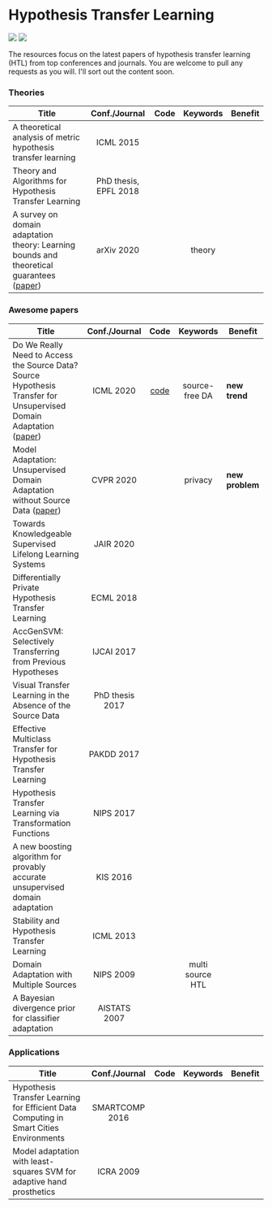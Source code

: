 # Hypothesis Transfer Learning

[![](https://img.shields.io/badge/license-MIT-brightgreen.svg?style=flat-square)](LICENSE)
[![](https://img.shields.io/github/last-commit/chamwen/Hypothesis-Transfer-Learning)](https://github.com/chamwen/Hypothesis-Transfer-Learning/commits/master)

The resources focus on the latest papers of hypothesis transfer learning (HTL) from top conferences and journals. You are welcome to pull any requests as you will. I'll sort out the content soon.

### Theories

| Title | Conf./Journal | Code | Keywords | Benefit |
| ----  | :--: | :--: | :--: | ---- |
|A theoretical analysis of metric hypothesis transfer learning|ICML 2015||||
|Theory and Algorithms for Hypothesis Transfer Learning|PhD thesis, EPFL 2018||||
|A survey on domain adaptation theory: Learning bounds and theoretical guarantees ([paper](https://arxiv.org/pdf/2004.11829.pdf))|arXiv 2020||theory||

### Awesome papers

| Title | Conf./Journal | Code | Keywords | Benefit |
| ----  | :--: | :--: | :--: | ---- |
|Do We Really Need to Access the Source Data? Source Hypothesis Transfer for Unsupervised Domain Adaptation ([paper](https://arxiv.org/abs/2002.08546))|ICML 2020|[code](https://github.com/tim-learn/SHOT)|source-free DA |**new trend**|
|Model Adaptation: Unsupervised Domain Adaptation without Source Data ([paper](https://openaccess.thecvf.com/content_CVPR_2020/papers/Li_Model_Adaptation_Unsupervised_Domain_Adaptation_Without_Source_Data_CVPR_2020_paper.pdf))|CVPR 2020||privacy|**new problem**|
|Towards Knowledgeable Supervised Lifelong Learning Systems|JAIR 2020||||
|Differentially Private Hypothesis Transfer Learning|ECML 2018||||
|AccGenSVM: Selectively Transferring from Previous Hypotheses|IJCAI 2017||||
|Visual Transfer Learning in the Absence of the Source Data|PhD thesis 2017||||
|Effective Multiclass Transfer for Hypothesis Transfer Learning|PAKDD 2017||||
|Hypothesis Transfer Learning via Transformation Functions|NIPS 2017||||
|A new boosting algorithm for provably accurate unsupervised domain adaptation|KIS 2016||||
|Stability and Hypothesis Transfer Learning|ICML 2013||||
|Domain Adaptation with Multiple Sources|NIPS 2009||multi source HTL||
|A Bayesian divergence prior for classifier adaptation|AISTATS 2007||||

### Applications

| Title | Conf./Journal | Code | Keywords | Benefit |
| ----  | :--: | :--: | :--: | ---- |
|Hypothesis Transfer Learning for Efficient Data Computing in Smart Cities Environments|SMARTCOMP 2016||||
|Model adaptation with least-squares SVM for adaptive hand prosthetics|ICRA 2009||||